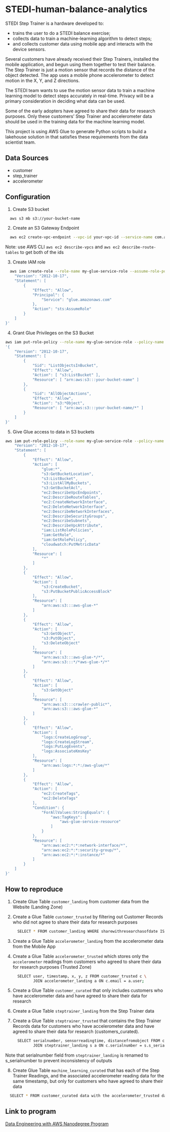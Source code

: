 # STEDI-human-balance-analytics

STEDI Step Trainer is a hardware developed to:
  - trains the user to do a STEDI balance exercise;
  - collects data to train a machine-learning algorithm to detect steps;
  - and collects customer data using mobile app and interacts with the device sensors.

Several customers have already received their Step Trainers, installed the mobile application, and begun using them together to test their balance. The Step Trainer is just a motion sensor that records the distance of the object detected. The app uses a mobile phone accelerometer to detect motion in the X, Y, and Z directions.

The STEDI team wants to use the motion sensor data to train a machine learning model to detect steps accurately in real-time. Privacy will be a primary consideration in deciding what data can be used.

Some of the early adopters have agreed to share their data for research purposes. Only these customers’ Step Trainer and accelerometer data should be used in the training data for the machine learning model.

This project is using AWS Glue to generate Python scripts to build a lakehouse solution in that satisfies these requirements from the data scientist team.

## Data Sources 
- customer
- step_trainer
- accelerometer

## Configuration
1. Create S3 bucket 
```bash
  aws s3 mb s3://your-bucket-name
```

2. Create an S3 Gateway Endpoint
```bash
  aws ec2 create-vpc-endpoint --vpc-id your-vpc-id --service-name com.amazonaws.us-east-1.s3 --route-table-ids your-route-table-ids
```
Note: use AWS CLI `aws ec2 describe-vpcs` and `aws ec2 describe-route-tables` to get both of the ids

3. Create IAM role
```bash
  aws iam create-role --role-name my-glue-service-role --assume-role-policy-document '{
    "Version": "2012-10-17",
    "Statement": [
        {
            "Effect": "Allow",
            "Principal": {
                "Service": "glue.amazonaws.com"
            },
            "Action": "sts:AssumeRole"
        }
    ]
}'
```

4. Grant Glue Privileges on the S3 Bucket
```bash
aws iam put-role-policy --role-name my-glue-service-role --policy-name S3Access --policy-document 
'{ 
    "Version": "2012-10-17", 
    "Statement": [ 
        { 
            "Sid": "ListObjectsInBucket", 
            "Effect": "Allow", 
            "Action": [ "s3:ListBucket" ],
            "Resource": [ "arn:aws:s3:::your-bucket-name" ] 
        }, 
        { 
            "Sid": "AllObjectActions", 
            "Effect": "Allow", 
            "Action": "s3:*Object", 
            "Resource": [ "arn:aws:s3:::your-bucket-name/*" ] 
        } 
    ] 
}'
```

5. Give Glue access to data in S3 buckets
```bash
aws iam put-role-policy --role-name my-glue-service-role --policy-name GlueAccess --policy-document '{
    "Version": "2012-10-17",
    "Statement": [
        {
            "Effect": "Allow",
            "Action": [
                "glue:*",
                "s3:GetBucketLocation",
                "s3:ListBucket",
                "s3:ListAllMyBuckets",
                "s3:GetBucketAcl",
                "ec2:DescribeVpcEndpoints",
                "ec2:DescribeRouteTables",
                "ec2:CreateNetworkInterface",
                "ec2:DeleteNetworkInterface",
                "ec2:DescribeNetworkInterfaces",
                "ec2:DescribeSecurityGroups",
                "ec2:DescribeSubnets",
                "ec2:DescribeVpcAttribute",
                "iam:ListRolePolicies",
                "iam:GetRole",
                "iam:GetRolePolicy",
                "cloudwatch:PutMetricData"
            ],
            "Resource": [
                "*"
            ]
        },
        {
            "Effect": "Allow",
            "Action": [
                "s3:CreateBucket",
                "s3:PutBucketPublicAccessBlock"
            ],
            "Resource": [
                "arn:aws:s3:::aws-glue-*"
            ]
        },
        {
            "Effect": "Allow",
            "Action": [
                "s3:GetObject",
                "s3:PutObject",
                "s3:DeleteObject"
            ],
            "Resource": [
                "arn:aws:s3:::aws-glue-*/*",
                "arn:aws:s3:::*/*aws-glue-*/*"
            ]
        },
        {
            "Effect": "Allow",
            "Action": [
                "s3:GetObject"
            ],
            "Resource": [
                "arn:aws:s3:::crawler-public*",
                "arn:aws:s3:::aws-glue-*"
            ]
        },
        {
            "Effect": "Allow",
            "Action": [
                "logs:CreateLogGroup",
                "logs:CreateLogStream",
                "logs:PutLogEvents",
                "logs:AssociateKmsKey"
            ],
            "Resource": [
                "arn:aws:logs:*:*:/aws-glue/*"
            ]
        },
        {
            "Effect": "Allow",
            "Action": [
                "ec2:CreateTags",
                "ec2:DeleteTags"
            ],
            "Condition": {
                "ForAllValues:StringEquals": {
                    "aws:TagKeys": [
                        "aws-glue-service-resource"
                    ]
                }
            },
            "Resource": [
                "arn:aws:ec2:*:*:network-interface/*",
                "arn:aws:ec2:*:*:security-group/*",
                "arn:aws:ec2:*:*:instance/*"
            ]
        }
    ]
}'
```
    
## How to reproduce

1. Create Glue Table `customer_landing` from customer data from the Website (Landing Zone)
   
2. Create a Glue Table `customer_trusted` by filtering out Customer Records who did not agree to share their data for research purposes
   ```bash
     SELECT * FROM customer_landing WHERE sharewithresearchasofdate IS NOT NULL;
   ```
3. Create a Glue Table `accelerometer_landing` from the accelerometer data from the Mobile App
   
4. Create a Glue Table `accelerometer_trusted` which stores only the `accelerometer` readings from customers who agreed to share their data for research purposes (Trusted Zone)
   ```bash
     SELECT user, timestamp, x, y, z FROM customer_trusted c \
            JOIN accelerometer_landing a ON c.email = a.user;
   ```
   
5. Create a Glue Table `customer_curated` that only includes customers who have accelerometer data and have agreed to share their data for research

6. Create a Glue Table `steptrainer_landing` from the Step Trainer data

7. Create a Glue Table `steptrainer_trusted` that contains the Step Trainer Records data for customers who have accelerometer data and have agreed to share their data for research (customers_curated).
   ```bash
     SELECT serialnumber, sensorreadingtime, distancefromobject FROM customer_curated c \
            JOIN steptrainer_landing s a ON c.serialnumber = s.s_serialnumber;
   ```
Note that serialnumber field from `steptrainer_landing` is renamed to s_serialnumber to prevent inconsistency of outputs

8. Create Glue Table `machine_learning_curated` that has each of the Step Trainer Readings, and the associated accelerometer reading data for the same timestamp, but only for customers who have agreed to share their data

  ```bash
    SELECT * FROM customer_curated data with the accelerometer_trusted data by sensor reading time and timestamps
  ```


## Link to program

[Data Engineering with AWS Nanodegree Program](https://www.udacity.com/course/data-engineer-nanodegree--nd027)

